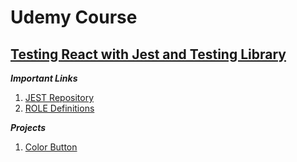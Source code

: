 # Udemy Course

## [Testing React with Jest and Testing Library](https://github.com/brunomilitzer/react-testing)

**_Important Links_**
1. <a href="https://github.com/testing-library/jest-dom#tobechecked" target="_blank">JEST Repository</a>
2. <a href="https://www.w3.org/TR/wai-aria/#role_definitions" target="_blank">ROLE Definitions</a>

**_Projects_**
1. [Color Button](https://github.com/brunomilitzer/react-testing/tree/master/color-button)
